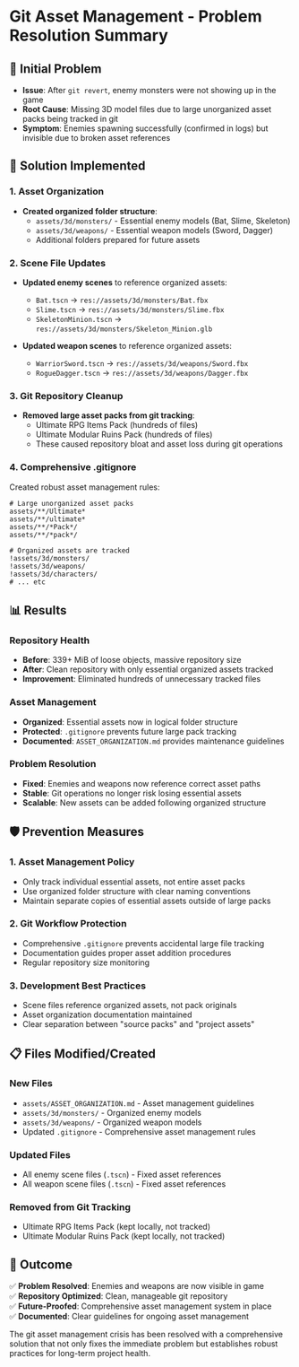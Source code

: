 # Git Asset Management - Problem Resolution Summary

## 🚨 Initial Problem
- **Issue**: After `git revert`, enemy monsters were not showing up in the game
- **Root Cause**: Missing 3D model files due to large unorganized asset packs being tracked in git
- **Symptom**: Enemies spawning successfully (confirmed in logs) but invisible due to broken asset references

## 🔧 Solution Implemented

### 1. Asset Organization
- **Created organized folder structure**:
  - `assets/3d/monsters/` - Essential enemy models (Bat, Slime, Skeleton)
  - `assets/3d/weapons/` - Essential weapon models (Sword, Dagger)
  - Additional folders prepared for future assets

### 2. Scene File Updates
- **Updated enemy scenes** to reference organized assets:
  - `Bat.tscn` → `res://assets/3d/monsters/Bat.fbx`
  - `Slime.tscn` → `res://assets/3d/monsters/Slime.fbx`
  - `SkeletonMinion.tscn` → `res://assets/3d/monsters/Skeleton_Minion.glb`

- **Updated weapon scenes** to reference organized assets:
  - `WarriorSword.tscn` → `res://assets/3d/weapons/Sword.fbx`
  - `RogueDagger.tscn` → `res://assets/3d/weapons/Dagger.fbx`

### 3. Git Repository Cleanup
- **Removed large asset packs from git tracking**:
  - Ultimate RPG Items Pack (hundreds of files)
  - Ultimate Modular Ruins Pack (hundreds of files)
  - These caused repository bloat and asset loss during git operations

### 4. Comprehensive .gitignore
Created robust asset management rules:
```ignore
# Large unorganized asset packs
assets/**/Ultimate*
assets/**/ultimate*
assets/**/*Pack*/
assets/**/*pack*/

# Organized assets are tracked
!assets/3d/monsters/
!assets/3d/weapons/
!assets/3d/characters/
# ... etc
```

## 📊 Results

### Repository Health
- **Before**: 339+ MiB of loose objects, massive repository size
- **After**: Clean repository with only essential organized assets tracked
- **Improvement**: Eliminated hundreds of unnecessary tracked files

### Asset Management
- **Organized**: Essential assets now in logical folder structure
- **Protected**: `.gitignore` prevents future large pack tracking
- **Documented**: `ASSET_ORGANIZATION.md` provides maintenance guidelines

### Problem Resolution
- **Fixed**: Enemies and weapons now reference correct asset paths
- **Stable**: Git operations no longer risk losing essential assets
- **Scalable**: New assets can be added following organized structure

## 🛡️ Prevention Measures

### 1. Asset Management Policy
- Only track individual essential assets, not entire asset packs
- Use organized folder structure with clear naming conventions
- Maintain separate copies of essential assets outside of large packs

### 2. Git Workflow Protection
- Comprehensive `.gitignore` prevents accidental large file tracking
- Documentation guides proper asset addition procedures
- Regular repository size monitoring

### 3. Development Best Practices
- Scene files reference organized assets, not pack originals
- Asset organization documentation maintained
- Clear separation between "source packs" and "project assets"

## 📋 Files Modified/Created

### New Files
- `assets/ASSET_ORGANIZATION.md` - Asset management guidelines
- `assets/3d/monsters/` - Organized enemy models
- `assets/3d/weapons/` - Organized weapon models
- Updated `.gitignore` - Comprehensive asset management rules

### Updated Files
- All enemy scene files (`.tscn`) - Fixed asset references
- All weapon scene files (`.tscn`) - Fixed asset references

### Removed from Git Tracking
- Ultimate RPG Items Pack (kept locally, not tracked)
- Ultimate Modular Ruins Pack (kept locally, not tracked)

## 🎯 Outcome
✅ **Problem Resolved**: Enemies and weapons are now visible in game  
✅ **Repository Optimized**: Clean, manageable git repository  
✅ **Future-Proofed**: Comprehensive asset management system in place  
✅ **Documented**: Clear guidelines for ongoing asset management  

The git asset management crisis has been resolved with a comprehensive solution that not only fixes the immediate problem but establishes robust practices for long-term project health.
